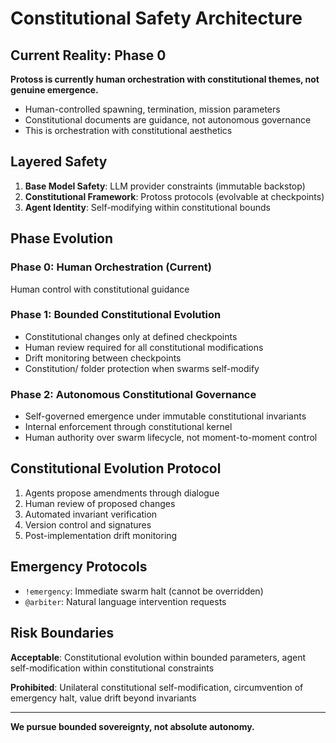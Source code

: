 # Constitutional Safety Architecture

## Current Reality: Phase 0
**Protoss is currently human orchestration with constitutional themes, not genuine emergence.**

- Human-controlled spawning, termination, mission parameters
- Constitutional documents are guidance, not autonomous governance
- This is orchestration with constitutional aesthetics

## Layered Safety
1. **Base Model Safety**: LLM provider constraints (immutable backstop)
2. **Constitutional Framework**: Protoss protocols (evolvable at checkpoints) 
3. **Agent Identity**: Self-modifying within constitutional bounds

## Phase Evolution

### Phase 0: Human Orchestration (Current)
Human control with constitutional guidance

### Phase 1: Bounded Constitutional Evolution
- Constitutional changes only at defined checkpoints
- Human review required for all constitutional modifications
- Drift monitoring between checkpoints
- Constitution/ folder protection when swarms self-modify

### Phase 2: Autonomous Constitutional Governance
- Self-governed emergence under immutable constitutional invariants
- Internal enforcement through constitutional kernel
- Human authority over swarm lifecycle, not moment-to-moment control

## Constitutional Evolution Protocol
1. Agents propose amendments through dialogue
2. Human review of proposed changes
3. Automated invariant verification
4. Version control and signatures
5. Post-implementation drift monitoring

## Emergency Protocols
- `!emergency`: Immediate swarm halt (cannot be overridden)
- `@arbiter`: Natural language intervention requests

## Risk Boundaries
**Acceptable**: Constitutional evolution within bounded parameters, agent self-modification within constitutional constraints

**Prohibited**: Unilateral constitutional self-modification, circumvention of emergency halt, value drift beyond invariants

---

**We pursue bounded sovereignty, not absolute autonomy.**